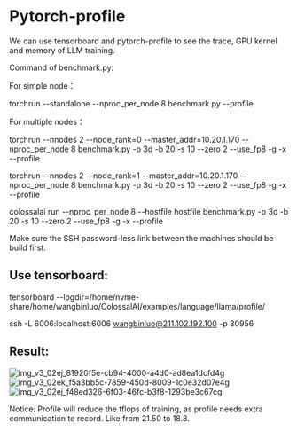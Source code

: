 # Pytorch-profile
We can use tensorboard and pytorch-profile to see the trace, GPU kernel and memory of LLM training.

Command of benchmark.py:

For simple node：

torchrun --standalone --nproc_per_node 8 benchmark.py --profile


For multiple nodes：


torchrun --nnodes 2 --node_rank=0 --master_addr=10.20.1.170 --nproc_per_node 8  benchmark.py -p 3d -b 20  -s 10   --zero 2 --use_fp8 -g -x --profile

torchrun --nnodes 2 --node_rank=1 --master_addr=10.20.1.170 --nproc_per_node 8  benchmark.py -p 3d -b 20  -s 10   --zero 2 --use_fp8 -g -x --profile


colossalai run --nproc_per_node 8 --hostfile hostfile  benchmark.py -p 3d -b 20  -s 10 --zero 2 --use_fp8 -g -x --profile

Make sure the SSH password-less link between the machines should be build first.


## Use tensorboard:

tensorboard --logdir=/home/nvme-share/home/wangbinluo/ColossalAI/examples/language/llama/profile/

ssh -L 6006:localhost:6006 wangbinluo@211.102.192.100 -p 30956

## Result:
![img_v3_02ej_81920f5e-cb94-4000-a4d0-ad8ea1dcfd4g](https://github.com/user-attachments/assets/be8b59c2-050b-46d3-ad3c-cf39dfa49935)
![img_v3_02ek_f5a3bb5c-7859-450d-8009-1c0e32d07e4g](https://github.com/user-attachments/assets/3c55936f-60ab-4d4f-a356-076d54d65f74)
![img_v3_02ej_f48ed326-6f03-46fc-b3f8-1293be3c67cg](https://github.com/user-attachments/assets/007df6d8-321e-49c9-a7ee-061e7a142758)

Notice: Profile will reduce the tflops of training, as profile needs extra communication to record.
Like from 21.50 to 18.8.
